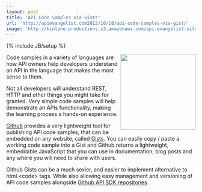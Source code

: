 ```yaml
---
layout: post
title: 'API Code Samples via Gists'
url: 'http://apievangelist.com2012/10/28/api-code-samples-via-gist/'
image: 'http://kinlane-productions.s3.amazonaws.com/api-evangelist-site/blog/github-logo-basic.png'
---
```

{% include JB/setup %}
<p>
     <a title="Github" href="https://github.com/"><img src="https://s3.amazonaws.com/kinlane-productions/api-evangelist/github/github-logo.png"  width="200" align="right" /></a>
</p>
<p>
     Code samples in a variety of languages are how API owners help developers understand an API in the language that makes the most sense to them.
</p>
<p>
     Not all developers will understand REST, HTTP and other things you might take for granted. Very simple code samples will help demonstrate an APIs functionality, making the learning process a hands-on experience.
</p>
<p>
     <a href="https://github.com/">Github</a> provides a very lightweight tool for publishing API code samples, that can be embedded on any website, called <a title="Gist" href="https://gist.github.com/">Gists</a>. You can easily copy / paste a working code sample into a Gist and Github returns a lightweight, embeddable JavaScript that you can use in documentation, blog posts and any where you will need to share with users.
</p>
<p>
     Github Gists can be a much sexier, and easier to implement alternative to html &lt;code&gt; tags. While also allowing easy management and versioning of API code samples alongside <a title="Github API SDK Management" href="/2012/10/25/sdk-management-for-your-api-with-github/">Github API SDK repositories</a>.
</p>
